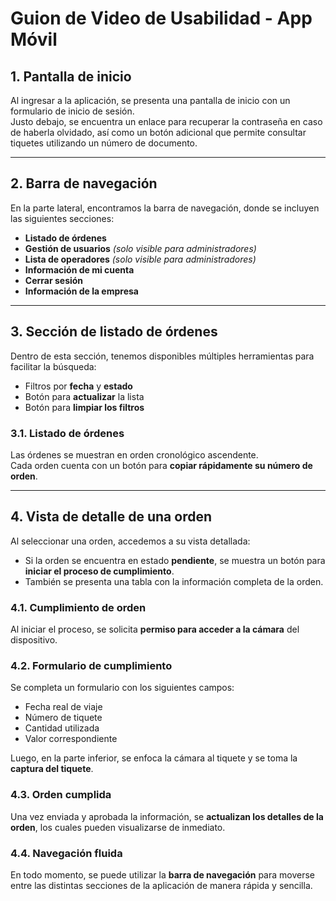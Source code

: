 # Guion de Video de Usabilidad - App Móvil

## 1. Pantalla de inicio  
Al ingresar a la aplicación, se presenta una pantalla de inicio con un formulario de inicio de sesión.  
Justo debajo, se encuentra un enlace para recuperar la contraseña en caso de haberla olvidado, así como un botón adicional que permite consultar tiquetes utilizando un número de documento.

---

## 2. Barra de navegación  
En la parte lateral, encontramos la barra de navegación, donde se incluyen las siguientes secciones:

- **Listado de órdenes**  
- **Gestión de usuarios**  *(solo visible para administradores)*  
- **Lista de operadores** *(solo visible para administradores)*
- **Información de mi cuenta**  
- **Cerrar sesión**  
- **Información de la empresa**  

---

## 3. Sección de listado de órdenes  
Dentro de esta sección, tenemos disponibles múltiples herramientas para facilitar la búsqueda:

- Filtros por **fecha** y **estado**  
- Botón para **actualizar** la lista  
- Botón para **limpiar los filtros**  

### 3.1. Listado de órdenes  
Las órdenes se muestran en orden cronológico ascendente.  
Cada orden cuenta con un botón para **copiar rápidamente su número de orden**.

---

## 4. Vista de detalle de una orden  
Al seleccionar una orden, accedemos a su vista detallada:

- Si la orden se encuentra en estado **pendiente**, se muestra un botón para **iniciar el proceso de cumplimiento**.  
- También se presenta una tabla con la información completa de la orden.

### 4.1. Cumplimiento de orden  
Al iniciar el proceso, se solicita **permiso para acceder a la cámara** del dispositivo.

### 4.2. Formulario de cumplimiento  
Se completa un formulario con los siguientes campos:

- Fecha real de viaje  
- Número de tiquete  
- Cantidad utilizada  
- Valor correspondiente  

Luego, en la parte inferior, se enfoca la cámara al tiquete y se toma la **captura del tiquete**.

### 4.3. Orden cumplida  
Una vez enviada y aprobada la información, se **actualizan los detalles de la orden**, los cuales pueden visualizarse de inmediato.

### 4.4. Navegación fluida  
En todo momento, se puede utilizar la **barra de navegación** para moverse entre las distintas secciones de la aplicación de manera rápida y sencilla.
